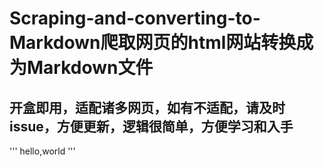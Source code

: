 # Scraping-and-converting-to-Markdown爬取网页的html网站转换成为Markdown文件
## 开盒即用，适配诸多网页，如有不适配，请及时issue，方便更新，逻辑很简单，方便学习和入手
'''
hello,world
'''
